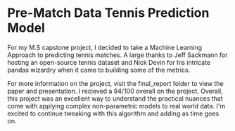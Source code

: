 # Pre-Match Data Tennis Prediction Model

For my M.S capstone project, I decided to take a Machine Learning Approach to predicting tennis matches. A large thanks to Jeff Sackmann for hosting an open-source tennis dataset and Nick Devin for his intricate pandas wizardry when it came to building some of the metrics.

For more information on the project, visit the final_report folder to view the paper and presentation. I recieved a 94/100 overall on the project. Overall, this project was an excellent way to understand the practical nuances that come with applying complex non-parametric models to real world data. I'm excited to continue tweaking with this algorithm and adding as time goes on. 
